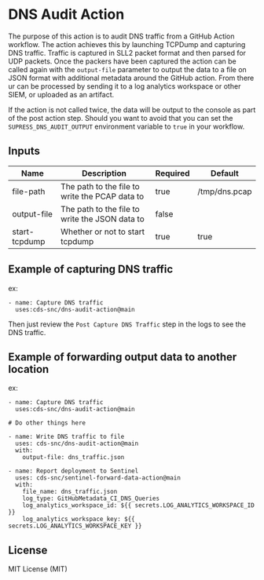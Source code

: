 # DNS Audit Action

The purpose of this action is to audit DNS traffic from a GitHub Action workflow. The action achieves this by launching TCPDump and capturing DNS traffic. Traffic is captured in SLL2 packet format and then parsed for UDP packets. Once the packers have been captured the action can be called again with the `output-file` parameter to output the data to a file on JSON format with additional metadata around the GitHub action. From there ur can be processed by sending it to a log analytics workspace or other SIEM, or uploaded as an artifact.

If the action is not called twice, the data will be output to the console as part of the post action step. Should you want to avoid that you can set the `SUPRESS_DNS_AUDIT_OUTPUT` environment variable to `true` in your workflow.


## Inputs

| Name | Description | Required | Default |
| --- | --- | --- | --- |
| file-path | The path to the file to write the PCAP data to | true | /tmp/dns.pcap |
| output-file | The path to the file to write the JSON data to | false | |
| start-tcpdump | Whether or not to start tcpdump | true | true |


## Example of capturing DNS traffic

ex:

```
- name: Capture DNS traffic
  uses:cds-snc/dns-audit-action@main
```

Then just review the `Post Capture DNS Traffic` step in the logs to see the DNS traffic.


## Example of forwarding output data to another location

ex:

```
- name: Capture DNS traffic
  uses:cds-snc/dns-audit-action@main

# Do other things here

- name: Write DNS traffic to file
  uses: cds-snc/dns-audit-action@main
  with:
    output-file: dns_traffic.json

- name: Report deployment to Sentinel
  uses: cds-snc/sentinel-forward-data-action@main
  with:
    file_name: dns_traffic.json
    log_type: GitHubMetadata_CI_DNS_Queries
    log_analytics_workspace_id: ${{ secrets.LOG_ANALYTICS_WORKSPACE_ID }}
    log_analytics_workspace_key: ${{ secrets.LOG_ANALYTICS_WORKSPACE_KEY }}
```

## License
MIT License (MIT)